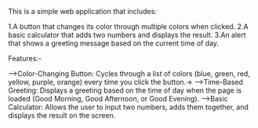 
This is a simple web application that includes:

1.A button that changes its color through multiple colors when clicked.
2.A basic calculator that adds two numbers and displays the result.
3.An alert that shows a greeting message based on the current time of day.


Features:-

-->Color-Changing Button: Cycles through a list of colors (blue, green, red, yellow, purple, orange) every time you click the button.->
-->Time-Based Greeting: Displays a greeting based on the time of day when the page is loaded (Good Morning, Good Afternoon, or Good Evening).
-->Basic Calculator: Allows the user to input two numbers, adds them together, and displays the result on the screen.
